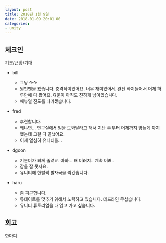 ```yaml
---
layout: post
title: 2018년 1월 9일
date: 2018-01-09 20:01:00
categories:
- unity
---
```


## 체크인

기분/근황/기대

* bill
  * 그냥 쏘쏘
  * 원펀맨을 봤습니다. 충격적이었어요. 너무 재미있어서. 완전 빠져들어서 어제 하루만에 다 봤어요. 여운이 아직도 진하게 남아있습니다.
  * 매뉴얼 진도를 나가겠습니다.

* fred
  * 후련합니다.
  * 왜냐면... 연구실에서 일을 도와달라고 해서 지난 주 부터 어제까지 밤늦게 까지 했는데 그걸 다 끝냈어요.
  * 이제 열심히 유니티를...

* dgoon
  * 기분이가 되게 졸려요. 아하... 왜 이러지.. 계속 이래..
  * 잠을 잘 못자요.
  * 유니티에 한발짝 발자국을 찍겠습니다.

* haru
  * 좀 피곤합니다.
  * 듀데이트를 맞추기 위해서 노력하고 있습니다. 데드라인 무섭습니다.
  * 유니티 튜토리얼을 다 읽고 가고 싶습니다.


## 회고

한마디